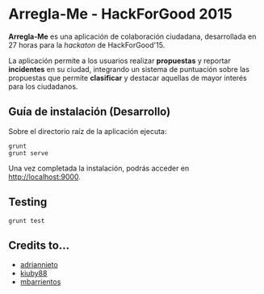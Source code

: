 # Arregla-Me - HackForGood 2015

**Arregla-Me** es una aplicación de colaboración ciudadana, desarrollada en 27 horas para la *hackaton* de HackForGood'15. 

La aplicación permite a los usuarios realizar **propuestas** y reportar **incidentes** en su ciudad, integrando un sistema de puntuación sobre las propuestas que permite **clasificar** y destacar aquellas de mayor interés para los ciudadanos.

## Guía de instalación (Desarrollo)

Sobre el directorio raíz de la aplicación ejecuta:
```
grunt 
grunt serve
```
Una vez completada la instalación, podrás acceder en [http://localhost:9000](http://localhost:9000).

## Testing

```
grunt test
```

## Credits to...
  - [adriannieto](https://github.com/adriannieto)
  - [kiuby88](https://github.com/kiuby88)
  - [mbarrientos](https://github.com/mbarrientos)
